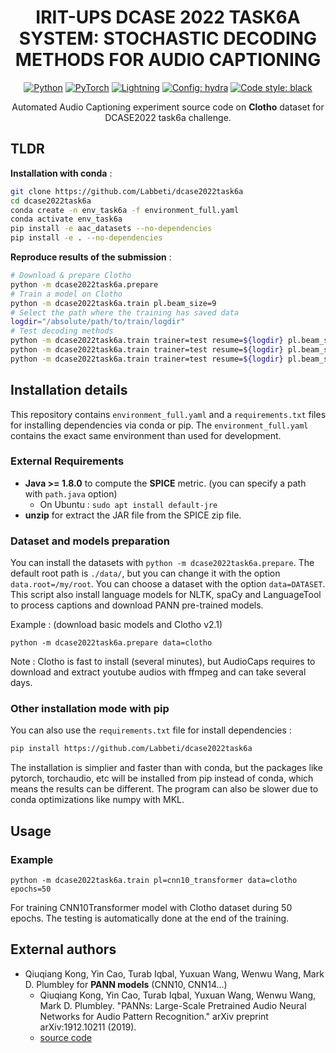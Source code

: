 
<div align="center">

# IRIT-UPS DCASE 2022 TASK6A SYSTEM: STOCHASTIC DECODING METHODS FOR AUDIO CAPTIONING

<a href="https://www.python.org/"><img alt="Python" src="https://img.shields.io/badge/-Python 3.9+-blue?style=for-the-badge&logo=python&logoColor=white"></a>
<a href="https://pytorch.org/get-started/locally/"><img alt="PyTorch" src="https://img.shields.io/badge/-PyTorch 1.10.1-ee4c2c?style=for-the-badge&logo=pytorch&logoColor=white"></a>
<a href="https://pytorchlightning.ai/"><img alt="Lightning" src="https://img.shields.io/badge/-Lightning 1.6.2-792ee5?style=for-the-badge&logo=pytorchlightning&logoColor=white"></a>
<a href="https://hydra.cc/"><img alt="Config: hydra" src="https://img.shields.io/badge/config-hydra 1.1-89b8cd?style=for-the-badge&labelColor=gray"></a>
<a href="https://black.readthedocs.io/en/stable/"><img alt="Code style: black" src="https://img.shields.io/badge/code%20style-black-black.svg?style=for-the-badge&labelColor=gray"></a>


Automated Audio Captioning experiment source code on **Clotho** dataset for DCASE2022 task6a challenge.

</div>

## TLDR
**Installation with conda** :
```bash
git clone https://github.com/Labbeti/dcase2022task6a
cd dcase2022task6a
conda create -n env_task6a -f environment_full.yaml
conda activate env_task6a
pip install -e aac_datasets --no-dependencies
pip install -e . --no-dependencies
```
**Reproduce results of the submission** :
```bash
# Download & prepare Clotho
python -m dcase2022task6a.prepare
# Train a model on Clotho
python -m dcase2022task6a.train pl.beam_size=9
# Select the path where the training has saved data
logdir="/absolute/path/to/train/logdir"
# Test decoding methods
python -m dcase2022task6a.train trainer=test resume=${logdir} pl.beam_size=1 pl.top_k=4 pl.generator=1234
python -m dcase2022task6a.train trainer=test resume=${logdir} pl.beam_size=1 pl.top_p=0.3 pl.generator=1234
python -m dcase2022task6a.train trainer=test resume=${logdir} pl.beam_size=1 pl.typical_p=0.8 pl.generator=1234
```

## Installation details
This repository contains `environment_full.yaml` and a `requirements.txt` files for installing dependencies via conda or pip. 
The `environment_full.yaml` contains the exact same environment than used for development.

### External Requirements
- **Java >= 1.8.0** to compute the **SPICE** metric. (you can specify a path with `path.java` option)
	- On Ubuntu : `sudo apt install default-jre`
- **unzip** for extract the JAR file from the SPICE zip file.

### Dataset and models preparation
You can install the datasets with `python -m dcase2022task6a.prepare`. The default root path is `./data/`, but you can change it with the option `data.root=/my/root`.
You can choose a dataset with the option `data=DATASET`.
This script also install language models for NLTK, spaCy and LanguageTool to process captions and download PANN pre-trained models.

Example : (download basic models and Clotho v2.1)
```shell
python -m dcase2022task6a.prepare data=clotho
```

Note : Clotho is fast to install (several minutes), but AudioCaps requires to download and extract youtube audios with ffmpeg and can take several days.

### Other installation mode with pip
You can also use the `requirements.txt` file for install dependencies :
```bash
pip install https://github.com/Labbeti/dcase2022task6a
```

The installation is simplier and faster than with conda, but the packages like pytorch, torchaudio, etc will be installed from pip instead of conda, which means the results can be different.
The program can also be slower due to conda optimizations like numpy with MKL.

## Usage

### Example
```shell
python -m dcase2022task6a.train pl=cnn10_transformer data=clotho epochs=50
```
For training CNN10Transformer model with Clotho dataset during 50 epochs.
The testing is automatically done at the end of the training.

## External authors
- Qiuqiang Kong, Yin Cao, Turab Iqbal, Yuxuan Wang, Wenwu Wang, Mark D. Plumbley for **PANN models** (CNN10, CNN14...)
	- Qiuqiang Kong, Yin Cao, Turab Iqbal, Yuxuan Wang, Wenwu Wang, Mark D. Plumbley. "PANNs: Large-Scale Pretrained Audio Neural Networks for Audio Pattern Recognition." arXiv preprint arXiv:1912.10211 (2019).
	- [source code](https://github.com/qiuqiangkong/audioset_tagging_cnn)
